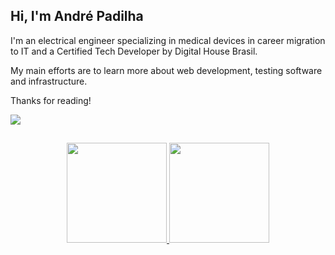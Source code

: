 ## Hi, I'm André Padilha


I'm an electrical engineer specializing in medical devices in career migration to IT and a Certified Tech Developer by Digital House Brasil.

My main efforts are to learn more about web development, testing software and infrastructure.

Thanks for reading!

<div align="left">
<a href="https://www.linkedin.com/in/awpadilha/" target="_blank">
<img src="https://img.shields.io/badge/LinkedIn-0077B5?style=for-the-badge&logo=linkedin&logoColor=white" target="_blank">
                                                                                                                         
##

<div align="center">
  <a href="https://github.com/awpadilha">
  <img height="160em" src="https://github-readme-stats.vercel.app/api?username=awpadilha&show_icons=true&title_color=fff&icon_color=37aaff&text_color=f8f8f2&bg_color=171c24&count_private=true"/>
  <img height="160em" src="https://github-readme-stats.vercel.app/api/top-langs/?username=awpadilha&layout=compact&title_color=fff&text_color=f8f8f2&hide=java&bg_color=171c24"/>
</div>



  

  
 
